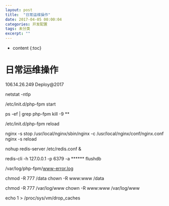 ```yaml
---
layout: post
title:  "日常运维操作"
date: 2017-04-05 00:00:04
categories: 开发配置
tags: 未分类
excerpt: ""
---
```


* content
{:toc}


# 日常运维操作

106.14.26.249 Deploy@2017

netstat -ntlp

/etc/init.d/php-fpm start

ps -ef | grep php-fpm
kill -9 **

/etc/init.d/php-fpm reload

nginx -s stop
/usr/local/nginx/sbin/nginx -c /usr/local/nginx/conf/nginx.conf
nginx -s reload

nohup redis-server /etc/redis.conf &

redis-cli -h 127.0.0.1 -p 6379 -a ******
flushdb

/var/log/php-fpm/www-error.log

chmod -R 777 /data
chown -R www:www /data

chmod -R 777 /var/log/www
chown -R www:www /var/log/www

echo 1 > /proc/sys/vm/drop_caches